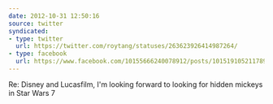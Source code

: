 ```yaml
---
date: 2012-10-31 12:50:16
source: twitter
syndicated:
- type: twitter
  url: https://twitter.com/roytang/statuses/263623926414987264/
- type: facebook
  url: https://www.facebook.com/10155666240078912/posts/10151910521178912
---
```


Re: Disney and Lucasfilm, I'm looking forward to looking for hidden mickeys in Star Wars 7